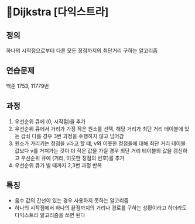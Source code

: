 # Dijkstra [다익스트라]

## 정의

하나의 시작점으로부터 다른 모든 정점까지의 최단거리 구하는 알고리즘

## 연습문제

백준 1753, 11779번

## 과정

1. 우선순위 큐에 (0, 시작점)을 추가
2. 우선순위 큐에서 거리가 가장 작은 원소를 선택, 해당 거리가 최단 거리 테이블에 있는 갑솨 다를 경우 3번 과정을 수행하지 않고 넘어감
3. 원소가 가리키는 정점을 v라고 할 떄, v와 이웃한 정점들에 대해 최단 거리 테이블 값보다 v를 거쳐가는 것이 더 작은 값을 가질 경우 최단 거리 테이블의 값을 갱신하고 우선순위 큐에 (거리, 이웃한 정점의 번호)를 추가
4. 우선순위 큐가 빌 때까지 2,3번 과정 반복

## 특징

- 음수 값의 간선이 있는 경우 사용하지 못하는 알고리즘
- 하나의 시작점에서 하나의 끝점까지의 거리나 경로를 구하는 상황이라고 하더라도 다익스트라 알고리즘을 쓰면 된다